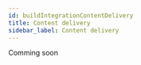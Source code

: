 ```yaml
---
id: buildIntegrationContentDelivery
title: Content delivery
sidebar_label: Content delivery
---
```


Comming soon